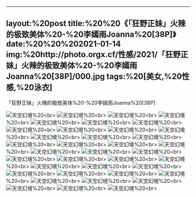 ﻿---
layout:%20post
title:%20%20《「狂野正妹」火辣的极致美体%20-%20李嫣雨Joanna%20[38P]》
date:%20%20%202021-01-14
img:%20http://photo.orgx.cf/性感/2021/「狂野正妹」火辣的极致美体%20-%20李嫣雨Joanna%20[38P]/000.jpg
tags:%20[美女,%20性感,%20泳衣]
---

「狂野正妹」火辣的极致美体%20-%20李嫣雨Joanna%20[38P]



![天空幻境](http://photo.orgx.cf/性感/2021/「狂野正妹」火辣的极致美体%20-%20李嫣雨Joanna%20[38P]/001.jpg%20''天空幻境'')%20<br>
![天空幻境](http://photo.orgx.cf/性感/2021/「狂野正妹」火辣的极致美体%20-%20李嫣雨Joanna%20[38P]/002.jpg%20''天空幻境'')%20<br>
![天空幻境](http://photo.orgx.cf/性感/2021/「狂野正妹」火辣的极致美体%20-%20李嫣雨Joanna%20[38P]/003.jpg%20''天空幻境'')%20<br>
![天空幻境](http://photo.orgx.cf/性感/2021/「狂野正妹」火辣的极致美体%20-%20李嫣雨Joanna%20[38P]/004.jpg%20''天空幻境'')%20<br>
![天空幻境](http://photo.orgx.cf/性感/2021/「狂野正妹」火辣的极致美体%20-%20李嫣雨Joanna%20[38P]/005.jpg%20''天空幻境'')%20<br>
![天空幻境](http://photo.orgx.cf/性感/2021/「狂野正妹」火辣的极致美体%20-%20李嫣雨Joanna%20[38P]/006.jpg%20''天空幻境'')%20<br>
![天空幻境](http://photo.orgx.cf/性感/2021/「狂野正妹」火辣的极致美体%20-%20李嫣雨Joanna%20[38P]/007.jpg%20''天空幻境'')%20<br>
![天空幻境](http://photo.orgx.cf/性感/2021/「狂野正妹」火辣的极致美体%20-%20李嫣雨Joanna%20[38P]/008.jpg%20''天空幻境'')%20<br>
![天空幻境](http://photo.orgx.cf/性感/2021/「狂野正妹」火辣的极致美体%20-%20李嫣雨Joanna%20[38P]/009.jpg%20''天空幻境'')%20<br>
![天空幻境](http://photo.orgx.cf/性感/2021/「狂野正妹」火辣的极致美体%20-%20李嫣雨Joanna%20[38P]/010.jpg%20''天空幻境'')%20<br>
![天空幻境](http://photo.orgx.cf/性感/2021/「狂野正妹」火辣的极致美体%20-%20李嫣雨Joanna%20[38P]/011.jpg%20''天空幻境'')%20<br>
![天空幻境](http://photo.orgx.cf/性感/2021/「狂野正妹」火辣的极致美体%20-%20李嫣雨Joanna%20[38P]/012.jpg%20''天空幻境'')%20<br>
![天空幻境](http://photo.orgx.cf/性感/2021/「狂野正妹」火辣的极致美体%20-%20李嫣雨Joanna%20[38P]/013.jpg%20''天空幻境'')%20<br>
![天空幻境](http://photo.orgx.cf/性感/2021/「狂野正妹」火辣的极致美体%20-%20李嫣雨Joanna%20[38P]/014.jpg%20''天空幻境'')%20<br>
![天空幻境](http://photo.orgx.cf/性感/2021/「狂野正妹」火辣的极致美体%20-%20李嫣雨Joanna%20[38P]/015.jpg%20''天空幻境'')%20<br>
![天空幻境](http://photo.orgx.cf/性感/2021/「狂野正妹」火辣的极致美体%20-%20李嫣雨Joanna%20[38P]/016.jpg%20''天空幻境'')%20<br>
![天空幻境](http://photo.orgx.cf/性感/2021/「狂野正妹」火辣的极致美体%20-%20李嫣雨Joanna%20[38P]/017.jpg%20''天空幻境'')%20<br>
![天空幻境](http://photo.orgx.cf/性感/2021/「狂野正妹」火辣的极致美体%20-%20李嫣雨Joanna%20[38P]/018.jpg%20''天空幻境'')%20<br>
![天空幻境](http://photo.orgx.cf/性感/2021/「狂野正妹」火辣的极致美体%20-%20李嫣雨Joanna%20[38P]/019.jpg%20''天空幻境'')%20<br>
![天空幻境](http://photo.orgx.cf/性感/2021/「狂野正妹」火辣的极致美体%20-%20李嫣雨Joanna%20[38P]/020.jpg%20''天空幻境'')%20<br>
![天空幻境](http://photo.orgx.cf/性感/2021/「狂野正妹」火辣的极致美体%20-%20李嫣雨Joanna%20[38P]/021.jpg%20''天空幻境'')%20<br>
![天空幻境](http://photo.orgx.cf/性感/2021/「狂野正妹」火辣的极致美体%20-%20李嫣雨Joanna%20[38P]/022.jpg%20''天空幻境'')%20<br>
![天空幻境](http://photo.orgx.cf/性感/2021/「狂野正妹」火辣的极致美体%20-%20李嫣雨Joanna%20[38P]/023.jpg%20''天空幻境'')%20<br>
![天空幻境](http://photo.orgx.cf/性感/2021/「狂野正妹」火辣的极致美体%20-%20李嫣雨Joanna%20[38P]/024.jpg%20''天空幻境'')%20<br>
![天空幻境](http://photo.orgx.cf/性感/2021/「狂野正妹」火辣的极致美体%20-%20李嫣雨Joanna%20[38P]/025.jpg%20''天空幻境'')%20<br>
![天空幻境](http://photo.orgx.cf/性感/2021/「狂野正妹」火辣的极致美体%20-%20李嫣雨Joanna%20[38P]/026.jpg%20''天空幻境'')%20<br>
![天空幻境](http://photo.orgx.cf/性感/2021/「狂野正妹」火辣的极致美体%20-%20李嫣雨Joanna%20[38P]/027.jpg%20''天空幻境'')%20<br>
![天空幻境](http://photo.orgx.cf/性感/2021/「狂野正妹」火辣的极致美体%20-%20李嫣雨Joanna%20[38P]/028.jpg%20''天空幻境'')%20<br>
![天空幻境](http://photo.orgx.cf/性感/2021/「狂野正妹」火辣的极致美体%20-%20李嫣雨Joanna%20[38P]/029.jpg%20''天空幻境'')%20<br>
![天空幻境](http://photo.orgx.cf/性感/2021/「狂野正妹」火辣的极致美体%20-%20李嫣雨Joanna%20[38P]/030.jpg%20''天空幻境'')%20<br>
![天空幻境](http://photo.orgx.cf/性感/2021/「狂野正妹」火辣的极致美体%20-%20李嫣雨Joanna%20[38P]/031.jpg%20''天空幻境'')%20<br>
![天空幻境](http://photo.orgx.cf/性感/2021/「狂野正妹」火辣的极致美体%20-%20李嫣雨Joanna%20[38P]/032.jpg%20''天空幻境'')%20<br>
![天空幻境](http://photo.orgx.cf/性感/2021/「狂野正妹」火辣的极致美体%20-%20李嫣雨Joanna%20[38P]/033.jpg%20''天空幻境'')%20<br>
![天空幻境](http://photo.orgx.cf/性感/2021/「狂野正妹」火辣的极致美体%20-%20李嫣雨Joanna%20[38P]/034.jpg%20''天空幻境'')%20<br>
![天空幻境](http://photo.orgx.cf/性感/2021/「狂野正妹」火辣的极致美体%20-%20李嫣雨Joanna%20[38P]/035.jpg%20''天空幻境'')%20<br>
![天空幻境](http://photo.orgx.cf/性感/2021/「狂野正妹」火辣的极致美体%20-%20李嫣雨Joanna%20[38P]/036.jpg%20''天空幻境'')%20<br>
![天空幻境](http://photo.orgx.cf/性感/2021/「狂野正妹」火辣的极致美体%20-%20李嫣雨Joanna%20[38P]/037.jpg%20''天空幻境'')%20<br>
![天空幻境](http://photo.orgx.cf/性感/2021/「狂野正妹」火辣的极致美体%20-%20李嫣雨Joanna%20[38P]/038.jpg%20''天空幻境'')%20<br>